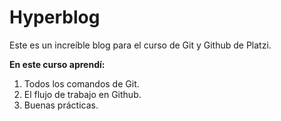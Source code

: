 # Hyperblog
Este es un increíble blog para el curso de Git y Github de Platzi.

**En este curso aprendí:**
1. Todos los comandos de Git.
2. El flujo de trabajo en Github.
3. Buenas prácticas.
